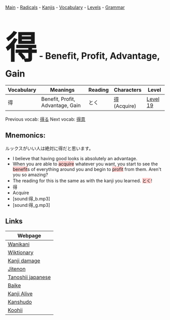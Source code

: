 <style> bigfont {font-size: 100px}</style>
[Main](../README.md) -
[Radicals](../radicals.md) -
[Kanjis](../kanjis.md) -
[Vocabulary](../vocabulary.md) -
[Levels](../levels.md) -
[Grammar](../grammar.md)
# <bigfont> 得</bigfont> - Benefit, Profit, Advantage, Gain 

| Vocabulary | Meanings | Reading | Characters | Level |
| --- | --- | --- | --- | --- |
| 得 | Benefit, Profit, Advantage, Gain | とく |  [得](../kanjis/得.md) (Acquire) | [Level 19](../levels/wk_level19.md) |

Previous vocab: [得る](得る.md) Next vocab: [得意](得意.md) 

## Mnemonics:
ルックスがいい人は絶対に得だと思います。
* I believe that having good looks is absolutely an advantage.
* When you are able to <span style="background-color:#ffcccb"> acquire</span> whatever you want, you start to see the <span style="background-color:#ffcccb"> benefit</span>s of everything around you and begin to <span style="background-color:#ffcccb"> profit</span> from them. Aren't you so amazing?
* The reading for this is the same as with the kanji you learned. <span style="background-color:#ffcccb"> とく</span>!
* 得
* Acquire
* [sound:得_b.mp3]
* [sound:得_g.mp3]


## Links 

| Webpage |
| --- |
| [Wanikani          ](https://www.wanikani.com/kanji/得) |
| [Wiktionary        ](https://en.wiktionary.org/wiki/得) |
| [Kanji damage      ](http://www.kanjidamage.com/kanji/search?utf8=✓&q=得) |
| [Jitenon           ](https://jitenon.com/kanji/得) |
| [Tanoshii japanese ](https://www.tanoshiijapanese.com/dictionary/kanji.cfm?k=得) |
| [Baike             ](https://baike.baidu.com/item/得) |
| [Kanji Alive       ](https://app.kanjialive.com/得) |
| [Kanshudo          ](https://www.kanshudo.com/searchmn?q=得) |
| [Koohii            ](https://kanji.koohii.com/study/kanji/得) |
